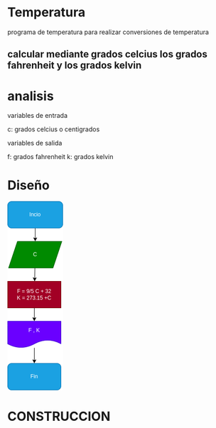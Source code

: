 # Temperatura
programa de temperatura para realizar conversiones de temperatura
## calcular mediante grados celcius los grados fahrenheit y los grados kelvin

# analisis

variables de entrada

c: grados celcius o centigrados

variables de salida

f: grados fahrenheit
k: grados kelvin

# Diseño

![Diagrama de flujo](diagrama.png "diagrama de flujo")

# CONSTRUCCION